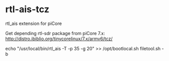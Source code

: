 # rtl-ais-tcz
rtl_ais extension for piCore

Get depending rtl-sdr package from piCore 7.x:
http://distro.ibiblio.org/tinycorelinux/7.x/armv6/tcz/

echo "/usr/local/bin/rtl_ais -T -p 35 -g 20" >> /opt/bootlocal.sh
filetool.sh -b


